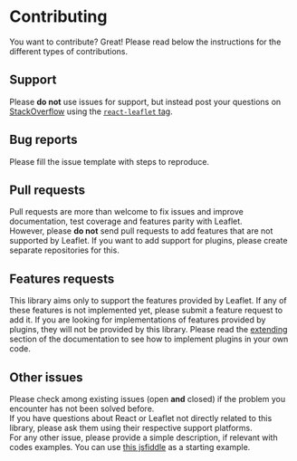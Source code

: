 # Contributing

You want to contribute? Great! Please read below the instructions for the different types of contributions.

## Support

Please **do not** use issues for support, but instead post your questions on [StackOverflow](https://stackoverflow.com/) using the [`react-leaflet` tag](https://stackoverflow.com/questions/tagged/react-leaflet).

## Bug reports

Please fill the issue template with steps to reproduce.

## Pull requests

Pull requests are more than welcome to fix issues and improve documentation, test coverage and features parity with Leaflet.  
However, please **do not** send pull requests to add features that are not supported by Leaflet. If you want to add support for plugins, please create separate repositories for this.

## Features requests

This library aims only to support the features provided by Leaflet. If any of these features is not implemented yet, please submit a feature request to add it.
If you are looking for implementations of features provided by plugins, they will not be provided by this library. Please read the [extending](https://github.com/PaulLeCam/react-leaflet/blob/master/docs/Extending.md) section of the documentation to see how to implement plugins in your own code.

## Other issues

Please check among existing issues (open **and** closed) if the problem you encounter has not been solved before.  
If you have questions about React or Leaflet not directly related to this library, please ask them using their respective support platforms.  
For any other issue, please provide a simple description, if relevant with codes examples. You can use [this jsfiddle](https://jsfiddle.net/paul_lecam/vfa15L8c/) as a starting example.
